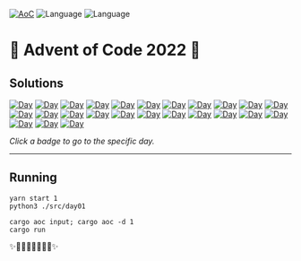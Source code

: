 <!-- Entries between SOLUTIONS and RESULTS tags are auto-generated -->

[![AoC](https://badgen.net/badge/AoC/2022/green)](https://adventofcode.com/2022)
![Language](https://badgen.net/badge/Language/TypeScript/blue)
![Language](https://badgen.net/badge/Language/Python/yellow)


# 🎄 Advent of Code 2022 🎄

## Solutions

<!--SOLUTIONS-->

[![Day](https://badgen.net/badge/01/%E2%98%85%E2%98%85/yellow)](src/day01)
[![Day](https://badgen.net/badge/02/%E2%98%85%E2%98%85/yellow)](src/day02)
[![Day](https://badgen.net/badge/03/%E2%98%85%E2%98%85/yellow)](src/day03)
[![Day](https://badgen.net/badge/04/%E2%98%85%E2%98%85/yellow)](src/day04)
[![Day](https://badgen.net/badge/05/%E2%98%85%E2%98%85/yellow)](src/day05)
[![Day](https://badgen.net/badge/06/%E2%98%85%E2%98%85/yellow)](src/day06)
[![Day](https://badgen.net/badge/07/%E2%98%85%E2%98%85/yellow)](src/day07)
[![Day](https://badgen.net/badge/08/%E2%98%85%E2%98%85/yellow)](src/day08)
[![Day](https://badgen.net/badge/09/%E2%98%85%E2%98%85/yellow)](src/day09)
[![Day](https://badgen.net/badge/10/%E2%98%85%E2%98%85/yellow)](src/day10)
[![Day](https://badgen.net/badge/11/%E2%98%85%E2%98%85/yellow)](src/day11)
[![Day](https://badgen.net/badge/12/%E2%98%85%E2%98%85/yellow)](src/day12)
[![Day](https://badgen.net/badge/13/%E2%98%85%E2%98%85/yellow)](src/day13)
[![Day](https://badgen.net/badge/14/%E2%98%85%E2%98%85/yellow)](src/day14)
[![Day](https://badgen.net/badge/15/%E2%98%85%E2%98%85/yellow)](src/day15)
[![Day](https://badgen.net/badge/16/%E2%98%85%E2%98%85/yellow)](src/day16)
[![Day](https://badgen.net/badge/17/%E2%98%85%E2%98%85/yellow)](src/day17)
[![Day](https://badgen.net/badge/18/%E2%98%85%E2%98%85/yellow)](src/day18)
[![Day](https://badgen.net/badge/19/%E2%98%85%E2%98%85/yellow)](src/day19)
[![Day](https://badgen.net/badge/20/%E2%98%85%E2%98%85/yellow)](src/day20)
[![Day](https://badgen.net/badge/21/%E2%98%85%E2%98%85/yellow)](src/day21)
[![Day](https://badgen.net/badge/22/%E2%98%85%E2%98%85/yellow)](src/day22)
[![Day](https://badgen.net/badge/23/%E2%98%86%E2%98%86/gray)](src/day23)
[![Day](https://badgen.net/badge/24/%E2%98%86%E2%98%86/gray)](src/day24)
[![Day](https://badgen.net/badge/25/%E2%98%86%E2%98%86/gray)](src/day25)

<!--/SOLUTIONS-->

_Click a badge to go to the specific day._

---

## Running

```
yarn start 1
python3 ./src/day01

cargo aoc input; cargo aoc -d 1
cargo run
```


✨🎄🎁🎄🎅🎄🎁🎄✨